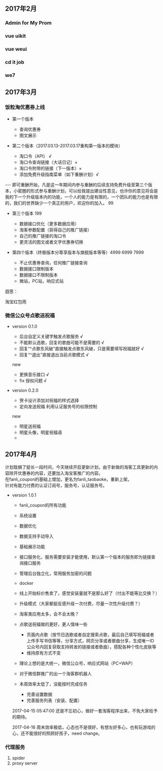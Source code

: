 ## 2017年2月
### Admin for My Prom
### vue uikit
### vue weui
### cd it job
### we7

## 2017年3月
### 饭粒淘优惠券上线

- 第一个版本
    - 查询优惠券
    - 图文展示

- 第二个版本（2017.03.13-2017.03.17重构第一版本的模块）
    - 淘口令（API） √
    - 淘口令查询链接（大话日记）×
    - 淘口令附带的链接（下一版本）×
    - 添加免费升级指南菜单（如下重酬计划）√

--- 即可重酬开始，凡是这一年期间内参与重酬的后续支持免费升级至第三个版本，小密圈的形式参与重酬计划，可以给我提出建设性意见，也许你的意见将会是我的下一个升级版本内的功能，一个人的能力是有限的，一个团队的能力也是有限的，我们的世界缺少一个真正的用户，欢迎你的加入。 99 

- 第三个版本 199
    - 数据接口优化（更多数据应用）
    - 淘客参数配置（获得自己的推广链接）
    - 自己的推广链接的淘口令
    - 更灵活的图文或者文字优惠券切换

- 第四个版本（终极版本分尊享版本与旗舰版本等等）4999 6999 7999
    - 不止优惠券查询，任何推广链接查询
    - 数据接口限制版本
    - 数据接口不限制版本
    - 微站，PC站，响应式站


遐思：

淘宝红包雨

### 微信公众号点歌送祝福
- version 0.1.0
    - 后台自定义关键字触发点歌服务 √
    - 不能默认选歌，回复的歌曲可能不是需要的 √
    - 回复“^点歌东风破”直接触发点歌东风破，只是需要填写祝福就好 √
    - 回复“^退出”直接退出当前点歌模式 √

    new
    - 更换音乐接口 √
    - fix 授权问题 √

- version 0.2.0
    - 贺卡设计添加对祝福的样式选择
    - 定向发送祝福 利用认证服务号的权限控制

    new
    - 明星送祝福
    - 明星头像，明星祝福语
    - 


## 2017年4月
计划耽搁了挺长一段时间，今天继续开启更新计划，由于新做的淘客工具更新的内容除开优惠券的内容，还要加入淘宝客推广的内容。  
在fanli_coupon的基础上增加，更名为fanli_taobaoke，重新上架。  
针对有能力付费的认证订阅号，服务号，认证服务号。  
- version 1.0.1
    - fanli_coupon的所有功能  
    - 系统设置
    - 数据优化
    - 数据支持手动导入
    - 基础展示功能

    - 接口服务化，服务需要安装才能使用，默认第一个版本的服务即为链接查询接口服务
    - 管理后台独立化，常用服务加密的问题
    - docker

    - 线上开始标价售卖了，感觉安装量就不是那么好了（付出不能等比交换？）
    - 升级模式（大家都挺反感升级一次付费，尽量一次性升级付费？）

    - 淘客类应用太多，会不会太晚？
    - 点歌送祝福做的更好，更人情味一些
        - 页面内点歌（按节日选歌或者自定搜索点歌，最后自己填写祝福或者上传手写书信等等，分享方式，网页分享或者歌曲分享，生成唯一ID公众号内回复获取支持转发的链接或者歌曲），搭配各种个性化皮肤等      
        - 维持原有方式不变

    - 理论上想的是大统一，微信公众号，响应式网站（PC+WAP）
    - 对于微信群推广的出一个淘客群机器人

    - 本周效率太低了，没能按时完成任务
        - 完善设置数据
        - 完善服务列表（安装、配置）

    2017-04-15 05:47:00
    还是不忘初心，做好一套淘客程序出来，不免大家给予的期待。  

    2017-04-16
    周末效率极低，心态也不是很好，有想左好多心，也有玩游戏的心，还不能很好的照顾好孩子，need change。  

### 代理服务
1. spider
2. proxy server
